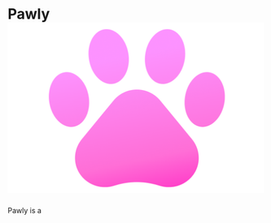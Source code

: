 # Pawly ![Pawly Logo](https://github.com/djtwdix/pawly/blob/main/client/public/pawlylogo.png)
Pawly is a 
